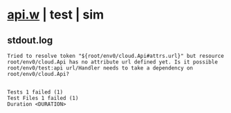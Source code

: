 # [api.w](../../../../../examples/tests/valid/api.w) | test | sim

## stdout.log
```log
Tried to resolve token "${root/env0/cloud.Api#attrs.url}" but resource root/env0/cloud.Api has no attribute url defined yet. Is it possible root/env0/test:api url/Handler needs to take a dependency on root/env0/cloud.Api?
 
 
Tests 1 failed (1)
Test Files 1 failed (1)
Duration <DURATION>
```

